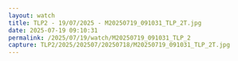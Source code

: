 ```yaml
---
layout: watch
title: TLP2 - 19/07/2025 - M20250719_091031_TLP_2T.jpg
date: 2025-07-19 09:10:31
permalink: /2025/07/19/watch/M20250719_091031_TLP_2
capture: TLP2/2025/202507/20250718/M20250719_091031_TLP_2T.jpg
---
```

